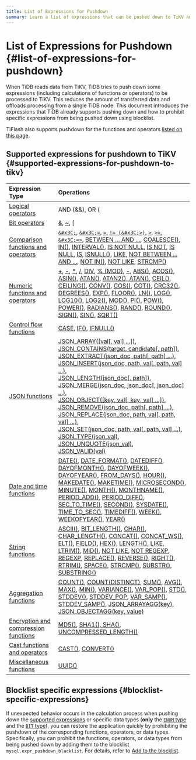 ```yaml
---
title: List of Expressions for Pushdown
summary: Learn a list of expressions that can be pushed down to TiKV and the related operations.
---
```


# List of Expressions for Pushdown {#list-of-expressions-for-pushdown}

When TiDB reads data from TiKV, TiDB tries to push down some expressions (including calculations of functions or operators) to be processed to TiKV. This reduces the amount of transferred data and offloads processing from a single TiDB node. This document introduces the expressions that TiDB already supports pushing down and how to prohibit specific expressions from being pushed down using blocklist.

TiFlash also supports pushdown for the functions and operators [listed on this page](/tiflash/tiflash-supported-pushdown-calculations.md).

## Supported expressions for pushdown to TiKV {#supported-expressions-for-pushdown-to-tikv}

| Expression Type                                                                                                                               | Operations                                                                                                                                                                                                                                                                                                                                                                                                                                                                                                                                                                                                                                                                                                                                                                                                                                                                                                                                                                                                                                                                                                                                                                                                                                                                                                                                                                                                                                                                                                                                                                                                                                                                                                                                                                                                                                                                                                                                                                                                                                                                                                                                                                                                                                                                                                                                                                                                                                                                                                                                                                                                                                                                                                                                                                                                                                                                                                                                                                                                                                                                                                                                                                                                                                                                                                                                                          |
| :-------------------------------------------------------------------------------------------------------------------------------------------- | :------------------------------------------------------------------------------------------------------------------------------------------------------------------------------------------------------------------------------------------------------------------------------------------------------------------------------------------------------------------------------------------------------------------------------------------------------------------------------------------------------------------------------------------------------------------------------------------------------------------------------------------------------------------------------------------------------------------------------------------------------------------------------------------------------------------------------------------------------------------------------------------------------------------------------------------------------------------------------------------------------------------------------------------------------------------------------------------------------------------------------------------------------------------------------------------------------------------------------------------------------------------------------------------------------------------------------------------------------------------------------------------------------------------------------------------------------------------------------------------------------------------------------------------------------------------------------------------------------------------------------------------------------------------------------------------------------------------------------------------------------------------------------------------------------------------------------------------------------------------------------------------------------------------------------------------------------------------------------------------------------------------------------------------------------------------------------------------------------------------------------------------------------------------------------------------------------------------------------------------------------------------------------------------------------------------------------------------------------------------------------------------------------------------------------------------------------------------------------------------------------------------------------------------------------------------------------------------------------------------------------------------------------------------------------------------------------------------------------------------------------------------------------------------------------------------------------------------------------------------------------------------------------------------------------------------------------------------------------------------------------------------------------------------------------------------------------------------------------------------------------------------------------------------------------------------------------------------------------------------------------------------------------------------------------------------------------------------------------------------ |
| [Logical operators](/functions-and-operators/operators.md#logical-operators)                                                                  | AND (&#x26;&#x26;), OR (||), NOT (!), XOR                                                                                                                                                                                                                                                                                                                                                                                                                                                                                                                                                                                                                                                                                                                                                                                                                                                                                                                                                                                                                                                                                                                                                                                                                                                                                                                                                                                                                                                                                                                                                                                                                                                                                                                                                                                                                                                                                                                                                                                                                                                                                                                                                                                                                                                                                                                                                                                                                                                                                                                                                                                                                                                                                                                                                                                                                                                                                                                                                                                                                                                                                                                                                                                                                                                                                                                           |
| [Bit operators](/functions-and-operators/operators.md#operators)                                                                              | [&#x26;](https://dev.mysql.com/doc/refman/5.7/en/bit-functions.html#operator_bitwise-and), [~](https://dev.mysql.com/doc/refman/5.7/en/bit-functions.html#operator_bitwise-invert), [|](https://dev.mysql.com/doc/refman/5.7/en/bit-functions.html#operator_bitwise-or), [`^`](https://dev.mysql.com/doc/refman/5.7/en/bit-functions.html#operator_bitwise-xor), [`&#x3C;&#x3C;`](https://dev.mysql.com/doc/refman/5.7/en/bit-functions.html#operator_left-shift), [`>>`](https://dev.mysql.com/doc/refman/5.7/en/bit-functions.html#operator_right-shift)                                                                                                                                                                                                                                                                                                                                                                                                                                                                                                                                                                                                                                                                                                                                                                                                                                                                                                                                                                                                                                                                                                                                                                                                                                                                                                                                                                                                                                                                                                                                                                                                                                                                                                                                                                                                                                                                                                                                                                                                                                                                                                                                                                                                                                                                                                                                                                                                                                                                                                                                                                                                                                                                                                                                                                                                          |
| [Comparison functions and operators](/functions-and-operators/operators.md#comparison-functions-and-operators)                                | [`&#x3C;`](https://dev.mysql.com/doc/refman/5.7/en/comparison-operators.html#operator_less-than), [`&#x3C;=`](https://dev.mysql.com/doc/refman/5.7/en/comparison-operators.html#operator_less-than-or-equal), [`=`](https://dev.mysql.com/doc/refman/5.7/en/comparison-operators.html#operator_equal), [`!= (&#x3C;>)`](https://dev.mysql.com/doc/refman/5.7/en/comparison-operators.html#operator_not-equal), [`>`](https://dev.mysql.com/doc/refman/5.7/en/comparison-operators.html#operator_greater-than), [`>=`](https://dev.mysql.com/doc/refman/5.7/en/comparison-operators.html#operator_greater-than-or-equal), [`&#x3C;=>`](https://dev.mysql.com/doc/refman/5.7/en/comparison-operators.html#operator_equal-to), [BETWEEN ... AND ...](https://dev.mysql.com/doc/refman/5.7/en/comparison-operators.html#operator_between), [COALESCE()](https://dev.mysql.com/doc/refman/5.7/en/comparison-operators.html#function_coalesce), [IN()](https://dev.mysql.com/doc/refman/5.7/en/comparison-operators.html#operator_in), [INTERVAL()](https://dev.mysql.com/doc/refman/5.7/en/comparison-operators.html#function_interval), [IS NOT NULL](https://dev.mysql.com/doc/refman/5.7/en/comparison-operators.html#operator_is-not-null), [IS NOT](https://dev.mysql.com/doc/refman/5.7/en/comparison-operators.html#operator_is-not), [IS NULL](https://dev.mysql.com/doc/refman/5.7/en/comparison-operators.html#operator_is-null), [IS](https://dev.mysql.com/doc/refman/5.7/en/comparison-operators.html#operator_is), [ISNULL()](https://dev.mysql.com/doc/refman/5.7/en/comparison-operators.html#function_isnull), [LIKE](https://dev.mysql.com/doc/refman/5.7/en/string-comparison-functions.html#operator_like), [NOT BETWEEN ... AND ...](https://dev.mysql.com/doc/refman/5.7/en/comparison-operators.html#operator_not-between), [NOT IN()](https://dev.mysql.com/doc/refman/5.7/en/comparison-operators.html#operator_not-in), [NOT LIKE](https://dev.mysql.com/doc/refman/5.7/en/string-comparison-functions.html#operator_not-like), [STRCMP()](https://dev.mysql.com/doc/refman/5.7/en/string-comparison-functions.html#function_strcmp)                                                                                                                                                                                                                                                                                                                                                                                                                                                                                                                                                                                                                                                                                                                                                                                                                                                                                                                                                                                                                                                                                                                                                                                                           |
| [Numeric functions and operators](/functions-and-operators/numeric-functions-and-operators.md)                                                | [+](https://dev.mysql.com/doc/refman/5.7/en/arithmetic-functions.html#operator_plus), [-](https://dev.mysql.com/doc/refman/5.7/en/arithmetic-functions.html#operator_minus), [*](https://dev.mysql.com/doc/refman/5.7/en/arithmetic-functions.html#operator_times), [/](https://dev.mysql.com/doc/refman/5.7/en/arithmetic-functions.html#operator_divide), [DIV](https://dev.mysql.com/doc/refman/5.7/en/arithmetic-functions.html#operator_div), [% (MOD)](https://dev.mysql.com/doc/refman/5.7/en/arithmetic-functions.html#operator_mod), [-](https://dev.mysql.com/doc/refman/5.7/en/arithmetic-functions.html#operator_unary-minus), [ABS()](https://dev.mysql.com/doc/refman/5.7/en/mathematical-functions.html#function_abs), [ACOS()](https://dev.mysql.com/doc/refman/5.7/en/mathematical-functions.html#function_acos), [ASIN()](https://dev.mysql.com/doc/refman/5.7/en/mathematical-functions.html#function_asin), [ATAN()](https://dev.mysql.com/doc/refman/5.7/en/mathematical-functions.html#function_atan), [ATAN2(), ATAN()](https://dev.mysql.com/doc/refman/5.7/en/mathematical-functions.html#function_atan2), [CEIL()](https://dev.mysql.com/doc/refman/5.7/en/mathematical-functions.html#function_ceil), [CEILING()](https://dev.mysql.com/doc/refman/5.7/en/mathematical-functions.html#function_ceiling), [CONV()](https://dev.mysql.com/doc/refman/5.7/en/mathematical-functions.html#function_conv), [COS()](https://dev.mysql.com/doc/refman/5.7/en/mathematical-functions.html#function_cos), [COT()](https://dev.mysql.com/doc/refman/5.7/en/mathematical-functions.html#function_cot), [CRC32()](https://dev.mysql.com/doc/refman/5.7/en/mathematical-functions.html#function_crc32), [DEGREES()](https://dev.mysql.com/doc/refman/5.7/en/mathematical-functions.html#function_degrees), [EXP()](https://dev.mysql.com/doc/refman/5.7/en/mathematical-functions.html#function_exp), [FLOOR()](https://dev.mysql.com/doc/refman/5.7/en/mathematical-functions.html#function_floor), [LN()](https://dev.mysql.com/doc/refman/5.7/en/mathematical-functions.html#function_ln), [LOG()](https://dev.mysql.com/doc/refman/5.7/en/mathematical-functions.html#function_log), [LOG10()](https://dev.mysql.com/doc/refman/5.7/en/mathematical-functions.html#function_log10), [LOG2()](https://dev.mysql.com/doc/refman/5.7/en/mathematical-functions.html#function_log2), [MOD()](https://dev.mysql.com/doc/refman/5.7/en/mathematical-functions.html#function_mod), [PI()](https://dev.mysql.com/doc/refman/5.7/en/mathematical-functions.html#function_pi), [POW()](https://dev.mysql.com/doc/refman/5.7/en/mathematical-functions.html#function_pow), [POWER()](https://dev.mysql.com/doc/refman/5.7/en/mathematical-functions.html#function_power), [RADIANS()](https://dev.mysql.com/doc/refman/5.7/en/mathematical-functions.html#function_radians), [RAND()](https://dev.mysql.com/doc/refman/5.7/en/mathematical-functions.html#function_rand), [ROUND()](https://dev.mysql.com/doc/refman/5.7/en/mathematical-functions.html#function_round), [SIGN()](https://dev.mysql.com/doc/refman/5.7/en/mathematical-functions.html#function_sign), [SIN()](https://dev.mysql.com/doc/refman/5.7/en/mathematical-functions.html#function_sin), [SQRT()](https://dev.mysql.com/doc/refman/5.7/en/mathematical-functions.html#function_sqrt) |
| [Control flow functions](/functions-and-operators/control-flow-functions.md)                                                                  | [CASE](https://dev.mysql.com/doc/refman/5.7/en/flow-control-functions.html#operator_case), [IF()](https://dev.mysql.com/doc/refman/5.7/en/flow-control-functions.html#function_if), [IFNULL()](https://dev.mysql.com/doc/refman/5.7/en/flow-control-functions.html#function_ifnull)                                                                                                                                                                                                                                                                                                                                                                                                                                                                                                                                                                                                                                                                                                                                                                                                                                                                                                                                                                                                                                                                                                                                                                                                                                                                                                                                                                                                                                                                                                                                                                                                                                                                                                                                                                                                                                                                                                                                                                                                                                                                                                                                                                                                                                                                                                                                                                                                                                                                                                                                                                                                                                                                                                                                                                                                                                                                                                                                                                                                                                                                                 |
| [JSON functions](/functions-and-operators/json-functions.md)                                                                                  | [JSON_ARRAY([val[, val] ...])](https://dev.mysql.com/doc/refman/5.7/en/json-creation-functions.html#function_json-array),<br/> [JSON_CONTAINS(target, candidate[, path])](https://dev.mysql.com/doc/refman/5.7/en/json-search-functions.html#function_json-contains),<br/> [JSON_EXTRACT(json_doc, path[, path] ...)](https://dev.mysql.com/doc/refman/5.7/en/json-search-functions.html#function_json-extract),<br/> [JSON_INSERT(json_doc, path, val[, path, val] ...)](https://dev.mysql.com/doc/refman/5.7/en/json-modification-functions.html#function_json-insert),<br/> [JSON_LENGTH(json_doc[, path])](https://dev.mysql.com/doc/refman/5.7/en/json-attribute-functions.html#function_json-length),<br/> [JSON_MERGE(json_doc, json_doc[, json_doc] ...)](https://dev.mysql.com/doc/refman/5.7/en/json-modification-functions.html#function_json-merge),<br/> [JSON_OBJECT([key, val[, key, val] ...])](https://dev.mysql.com/doc/refman/5.7/en/json-creation-functions.html#function_json-object),<br/> [JSON_REMOVE(json_doc, path[, path] ...)](https://dev.mysql.com/doc/refman/5.7/en/json-modification-functions.html#function_json-remove),<br/> [JSON_REPLACE(json_doc, path, val[, path, val] ...)](https://dev.mysql.com/doc/refman/5.7/en/json-modification-functions.html#function_json-replace),<br/> [JSON_SET(json_doc, path, val[, path, val] ...)](https://dev.mysql.com/doc/refman/5.7/en/json-modification-functions.html#function_json-set),<br/> [JSON_TYPE(json_val)](https://dev.mysql.com/doc/refman/5.7/en/json-attribute-functions.html#function_json-type),<br/> [JSON_UNQUOTE(json_val)](https://dev.mysql.com/doc/refman/5.7/en/json-modification-functions.html#function_json-unquote),<br/> [JSON_VALID(val)](https://dev.mysql.com/doc/refman/5.7/en/json-attribute-functions.html#function_json-valid)                                                                                                                                                                                                                                                                                                                                                                                                                                                                                                                                                                                                                                                                                                                                                                                                                                                                                                                                                                                                                                                                                                                                                                                                                                                                                                                                                                                                                                                                                                                     |
| [Date and time functions](/functions-and-operators/date-and-time-functions.md)                                                                | [DATE()](https://dev.mysql.com/doc/refman/5.7/en/date-and-time-functions.html#function_date), [DATE_FORMAT()](https://dev.mysql.com/doc/refman/5.7/en/date-and-time-functions.html#function_date-format), [DATEDIFF()](https://dev.mysql.com/doc/refman/5.7/en/date-and-time-functions.html#function_datediff), [DAYOFMONTH()](https://dev.mysql.com/doc/refman/5.7/en/date-and-time-functions.html#function_dayofmonth), [DAYOFWEEK()](https://dev.mysql.com/doc/refman/5.7/en/date-and-time-functions.html#function_dayofweek), [DAYOFYEAR()](https://dev.mysql.com/doc/refman/5.7/en/date-and-time-functions.html#function_dayofyear), [FROM_DAYS()](https://dev.mysql.com/doc/refman/5.7/en/date-and-time-functions.html#function_from-days), [HOUR()](https://dev.mysql.com/doc/refman/5.7/en/date-and-time-functions.html#function_hour), [MAKEDATE()](https://dev.mysql.com/doc/refman/5.7/en/date-and-time-functions.html#function_makedate), [MAKETIME()](https://dev.mysql.com/doc/refman/5.7/en/date-and-time-functions.html#function_maketime), [MICROSECOND()](https://dev.mysql.com/doc/refman/5.7/en/date-and-time-functions.html#function_microsecond), [MINUTE()](https://dev.mysql.com/doc/refman/5.7/en/date-and-time-functions.html#function_minute), [MONTH()](https://dev.mysql.com/doc/refman/5.7/en/date-and-time-functions.html#function_month), [MONTHNAME()](https://dev.mysql.com/doc/refman/5.7/en/date-and-time-functions.html#function_monthname), [PERIOD_ADD()](https://dev.mysql.com/doc/refman/5.7/en/date-and-time-functions.html#function_period-add), [PERIOD_DIFF()](https://dev.mysql.com/doc/refman/5.7/en/date-and-time-functions.html#function_period-diff), [SEC_TO_TIME()](https://dev.mysql.com/doc/refman/5.7/en/date-and-time-functions.html#function_sec-to-time), [SECOND()](https://dev.mysql.com/doc/refman/5.7/en/date-and-time-functions.html#function_second), [SYSDATE()](https://dev.mysql.com/doc/refman/5.7/en/date-and-time-functions.html#function_sysdate), [TIME_TO_SEC()](https://dev.mysql.com/doc/refman/5.7/en/date-and-time-functions.html#function_time-to-sec), [TIMEDIFF()](https://dev.mysql.com/doc/refman/5.7/en/date-and-time-functions.html#function_timediff), [WEEK()](https://dev.mysql.com/doc/refman/5.7/en/date-and-time-functions.html#function_week), [WEEKOFYEAR()](https://dev.mysql.com/doc/refman/5.7/en/date-and-time-functions.html#function_weekofyear), [YEAR()](https://dev.mysql.com/doc/refman/5.7/en/date-and-time-functions.html#function_year)                                                                                                                                                                                                                                                                                                                                                                                                                                                                                                                                                                                                                                                                                                                                                                                                                    |
| [String functions](/functions-and-operators/string-functions.md)                                                                              | [ASCII()](https://dev.mysql.com/doc/refman/5.7/en/string-functions.html#function_ascii), [BIT_LENGTH()](https://dev.mysql.com/doc/refman/5.7/en/string-functions.html#function_bit-length), [CHAR()](https://dev.mysql.com/doc/refman/5.7/en/string-functions.html#function_char), [CHAR_LENGTH()](https://dev.mysql.com/doc/refman/5.7/en/string-functions.html#function_char-length), [CONCAT()](https://dev.mysql.com/doc/refman/5.7/en/string-functions.html#function_concat), [CONCAT_WS()](https://dev.mysql.com/doc/refman/5.7/en/string-functions.html#function_concat-ws), [ELT()](https://dev.mysql.com/doc/refman/5.7/en/string-functions.html#function_elt), [FIELD()](https://dev.mysql.com/doc/refman/5.7/en/string-functions.html#function_field), [HEX()](https://dev.mysql.com/doc/refman/5.7/en/string-functions.html#function_hex), [LENGTH()](https://dev.mysql.com/doc/refman/5.7/en/string-functions.html#function_length), [LIKE](https://dev.mysql.com/doc/refman/5.7/en/string-comparison-functions.html#operator_like), [LTRIM()](https://dev.mysql.com/doc/refman/5.7/en/string-functions.html#function_ltrim), [MID()](https://dev.mysql.com/doc/refman/5.7/en/string-functions.html#function_mid), [NOT LIKE](https://dev.mysql.com/doc/refman/5.7/en/string-comparison-functions.html#operator_not-like), [NOT REGEXP](https://dev.mysql.com/doc/refman/5.7/en/regexp.html#operator_not-regexp), [REGEXP](https://dev.mysql.com/doc/refman/5.7/en/regexp.html#operator_regexp), [REPLACE()](https://dev.mysql.com/doc/refman/5.7/en/string-functions.html#function_replace), [REVERSE()](https://dev.mysql.com/doc/refman/5.7/en/string-functions.html#function_reverse), [RIGHT()](https://dev.mysql.com/doc/refman/5.7/en/string-functions.html#function_right), [RTRIM()](https://dev.mysql.com/doc/refman/5.7/en/string-functions.html#function_rtrim), [SPACE()](https://dev.mysql.com/doc/refman/5.7/en/string-functions.html#function_space), [STRCMP()](https://dev.mysql.com/doc/refman/5.7/en/string-comparison-functions.html#function_strcmp), [SUBSTR()](https://dev.mysql.com/doc/refman/5.7/en/string-functions.html#function_substr), [SUBSTRING()](https://dev.mysql.com/doc/refman/5.7/en/string-functions.html#function_substring)                                                                                                                                                                                                                                                                                                                                                                                                                                                                                                                                                                                                                                                                                                                                                                                                                                                                                                                                                                                                                                                                                 |
| [Aggregation functions](/functions-and-operators/aggregate-group-by-functions.md#aggregate-group-by-functions)                                | [COUNT()](https://dev.mysql.com/doc/refman/5.7/en/aggregate-functions.html#function_count), [COUNT(DISTINCT)](https://dev.mysql.com/doc/refman/5.7/en/aggregate-functions.html#function_count-distinct), [SUM()](https://dev.mysql.com/doc/refman/5.7/en/aggregate-functions.html#function_sum), [AVG()](https://dev.mysql.com/doc/refman/5.7/en/aggregate-functions.html#function_avg), [MAX()](https://dev.mysql.com/doc/refman/5.7/en/aggregate-functions.html#function_max), [MIN()](https://dev.mysql.com/doc/refman/5.7/en/aggregate-functions.html#function_min), [VARIANCE()](https://dev.mysql.com/doc/refman/5.7/en/aggregate-functions.html#function_variance), [VAR_POP()](https://dev.mysql.com/doc/refman/5.7/en/aggregate-functions.html#function_var-pop), [STD()](https://dev.mysql.com/doc/refman/5.7/en/aggregate-functions.html#function_std), [STDDEV()](https://dev.mysql.com/doc/refman/5.7/en/aggregate-functions.html#function_stddev), [STDDEV_POP](https://dev.mysql.com/doc/refman/5.7/en/aggregate-functions.html#function_stddev-pop), [VAR_SAMP()](https://dev.mysql.com/doc/refman/5.7/en/aggregate-functions.html#function_var-samp), [STDDEV_SAMP()](https://dev.mysql.com/doc/refman/5.7/en/aggregate-functions.html#function_stddev-samp), [JSON_ARRAYAGG(key)](https://dev.mysql.com/doc/refman/5.7/en/aggregate-functions.html#function_json-arrayagg), [JSON_OBJECTAGG(key, value)](https://dev.mysql.com/doc/refman/5.7/en/aggregate-functions.html#function_json-objectagg)                                                                                                                                                                                                                                                                                                                                                                                                                                                                                                                                                                                                                                                                                                                                                                                                                                                                                                                                                                                                                                                                                                                                                                                                                                                                                                                                                                                                                                                                                                                                                                                                                                                                                                                                                                                                                                                |
| [Encryption and compression functions](/functions-and-operators/encryption-and-compression-functions.md#encryption-and-compression-functions) | [MD5()](https://dev.mysql.com/doc/refman/5.7/en/encryption-functions.html#function_md5), [SHA1(), SHA()](https://dev.mysql.com/doc/refman/5.7/en/encryption-functions.html#function_sha1), [UNCOMPRESSED_LENGTH()](https://dev.mysql.com/doc/refman/5.7/en/encryption-functions.html#function_uncompressed-length)                                                                                                                                                                                                                                                                                                                                                                                                                                                                                                                                                                                                                                                                                                                                                                                                                                                                                                                                                                                                                                                                                                                                                                                                                                                                                                                                                                                                                                                                                                                                                                                                                                                                                                                                                                                                                                                                                                                                                                                                                                                                                                                                                                                                                                                                                                                                                                                                                                                                                                                                                                                                                                                                                                                                                                                                                                                                                                                                                                                                                                                  |
| [Cast functions and operators](/functions-and-operators/cast-functions-and-operators.md#cast-functions-and-operators)                         | [CAST()](https://dev.mysql.com/doc/refman/5.7/en/cast-functions.html#function_cast), [CONVERT()](https://dev.mysql.com/doc/refman/5.7/en/cast-functions.html#function_convert)                                                                                                                                                                                                                                                                                                                                                                                                                                                                                                                                                                                                                                                                                                                                                                                                                                                                                                                                                                                                                                                                                                                                                                                                                                                                                                                                                                                                                                                                                                                                                                                                                                                                                                                                                                                                                                                                                                                                                                                                                                                                                                                                                                                                                                                                                                                                                                                                                                                                                                                                                                                                                                                                                                                                                                                                                                                                                                                                                                                                                                                                                                                                                                                      |
| [Miscellaneous functions](/functions-and-operators/miscellaneous-functions.md#supported-functions)                                            | [UUID()](https://dev.mysql.com/doc/refman/5.7/en/miscellaneous-functions.html#function_uuid)                                                                                                                                                                                                                                                                                                                                                                                                                                                                                                                                                                                                                                                                                                                                                                                                                                                                                                                                                                                                                                                                                                                                                                                                                                                                                                                                                                                                                                                                                                                                                                                                                                                                                                                                                                                                                                                                                                                                                                                                                                                                                                                                                                                                                                                                                                                                                                                                                                                                                                                                                                                                                                                                                                                                                                                                                                                                                                                                                                                                                                                                                                                                                                                                                                                                        |

## Blocklist specific expressions {#blocklist-specific-expressions}

If unexpected behavior occurs in the calculation process when pushing down the [supported expressions](#supported-expressions-for-pushdown-to-tikv) or specific data types (**only** the [`ENUM` type](/data-type-string.md#enum-type) and the [`BIT` type](/data-type-numeric.md#bit-type)), you can restore the application quickly by prohibiting the pushdown of the corresponding functions, operators, or data types. Specifically, you can prohibit the functions, operators, or data types from being pushed down by adding them to the blocklist `mysql.expr_pushdown_blacklist`. For details, refer to [Add to the blocklist](/blocklist-control-plan.md#disable-the-pushdown-of-specific-expressions).
